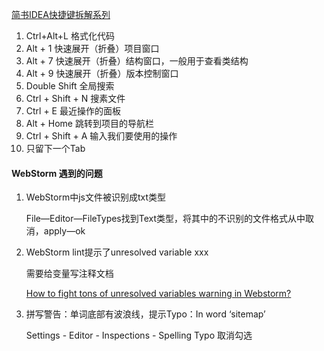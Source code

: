 [简书IDEA快捷键拆解系列]( https://www.jianshu.com/p/c9963b722d3b )

1. Ctrl+Alt+L	格式化代码
2.  Alt + 1     快速展开（折叠）项目窗口 
3.  Alt + 7     快速展开（折叠）结构窗口，一般用于查看类结构 
4.  Alt + 9     快速展开（折叠）版本控制窗口 
5.  Double Shift   全局搜索
6.  Ctrl + Shift + N    搜素文件 
7.  Ctrl + E     最近操作的面板 
8.  Alt + Home    跳转到项目的导航栏 
9.  Ctrl + Shift + A   输入我们要使用的操作 
10.  只留下一个Tab



#### WebStorm 遇到的问题

1.  WebStorm中js文件被识别成txt类型

    File—Editor—FileTypes找到Text类型，将其中的不识别的文件格式从中取消，apply—ok
    
2.  WebStorm lint提示了unresolved variable xxx

    需要给变量写注释文档

    [How to fight tons of unresolved variables warning in Webstorm?](https://stackoverflow.com/questions/20835544/how-to-fight-tons-of-unresolved-variables-warning-in-webstorm)

3.  拼写警告：单词底部有波浪线，提示Typo：In word ‘sitemap’

    Settings - Editor - Inspections - Spelling Typo 取消勾选